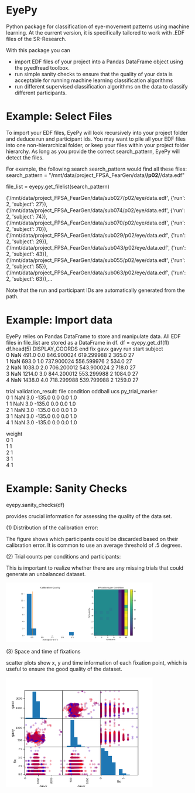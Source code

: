 # EyePy
Python package for classification of eye-movement patterns using machine learning. 
At the current version, it is specifically tailored to work with .EDF files of the SR-Research.

With this package you can
+  import EDF files of your project into a Pandas DataFrame object using the pyedfread toolbox.
+  run simple sanity checks to ensure that the quality of your data is acceptable for running machine learning classification algorithms
+  run different supervised classification algorithms on the data to classify different participants.

# Example: Select Files

To import your EDF files, EyePy will look recursively into your project folder and deduce run and participant ids. 
You may want to pile all your EDF files into one non-hierarchical folder, or keep your files within your project folder hierarchy.
As long as you provide the correct search_pattern, EyePy will detect the files.

For example, the following search search_pattern would find all these files:
search_pattern = "/mnt/data/project_FPSA_FearGen/data/**/p02/**/data.edf" 

file_list = eyepy.get_filelist(search_pattern)

('/mnt/data/project_FPSA_FearGen/data/sub027/p02/eye/data.edf',
  {'run': 2, 'subject': 27}),
 ('/mnt/data/project_FPSA_FearGen/data/sub074/p02/eye/data.edf',
  {'run': 2, 'subject': 74}),
 ('/mnt/data/project_FPSA_FearGen/data/sub070/p02/eye/data.edf',
  {'run': 2, 'subject': 70}),
 ('/mnt/data/project_FPSA_FearGen/data/sub029/p02/eye/data.edf',
  {'run': 2, 'subject': 29}),
 ('/mnt/data/project_FPSA_FearGen/data/sub043/p02/eye/data.edf',
  {'run': 2, 'subject': 43}),
 ('/mnt/data/project_FPSA_FearGen/data/sub055/p02/eye/data.edf',
  {'run': 2, 'subject': 55}),
 ('/mnt/data/project_FPSA_FearGen/data/sub063/p02/eye/data.edf',
  {'run': 2, 'subject': 63}),...
   
Note that the run and participant IDs are automatically generated from the path.

# Example: Import data

EyePy relies on Pandas DataFrame to store and manipulate data. 
All EDF files in file_list are stored as a DataFrame in df.
df = eyepy.get_df(fl)
df.head(5)
  DISPLAY_COORDS     end  fix        gavx        gavy  run   start  subject  \
0            NaN   491.0  0.0  846.900024  619.299988    2   365.0       27   
1            NaN   693.0  1.0  737.900024  556.599976    2   534.0       27   
2            NaN  1038.0  2.0  706.200012  543.900024    2   718.0       27   
3            NaN  1214.0  3.0  844.200012  553.299988    2  1084.0       27   
4            NaN  1438.0  4.0  718.299988  539.799988    2  1259.0       27   

  trial validation_result:  file  condition  oddball  ucs  py_trial_marker  \
0     1                NaN   3.0     -135.0      0.0  0.0              1.0   
1     1                NaN   3.0     -135.0      0.0  0.0              1.0   
2     1                NaN   3.0     -135.0      0.0  0.0              1.0   
3     1                NaN   3.0     -135.0      0.0  0.0              1.0   
4     1                NaN   3.0     -135.0      0.0  0.0              1.0   

   weight  
0       1  
1       1  
2       1  
3       1  
4       1  

# Example: Sanity Checks

eyepy.sanity_checks(df)

provides crucial information for assessing the quality of the data set.

(1) Distribution of the calibration error: 

The figure shows which participants could be discarded based on their calibration error. It is common to use an average threshold of .5 degrees.

(2) Trial counts per conditions and participants:

This is important to realize whether there are any missing trials that could generate an unbalanced dataset.

<img src="https://github.com/selimonat/eyepy/blob/master/doc/sanity_check01.png" width="400">

(3) Space and time of fixations

scatter plots show x, y and time information of each fixation point, which is useful to 
ensure the good quality of the dataset.


<img src="https://github.com/selimonat/eyepy/blob/master/doc/sanity_check02.png" width="400">






